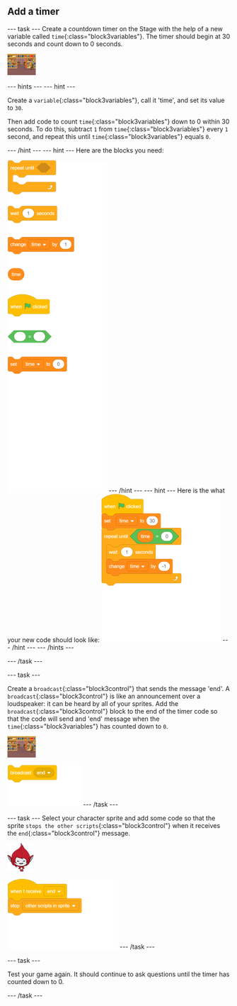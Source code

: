 ## Add a timer

\--- task \--- Create a countdown timer on the Stage with the help of a new variable called `time`{:class="block3variables"}. The timer should begin at 30 seconds and count down to 0 seconds.

![Stage sprite](images/stage-sprite.png)

\--- hints \--- \--- hint \---

Create a `variable`{:class="block3variables"}, call it 'time', and set its value to `30`.

Then add code to count `time`{:class="block3variables"} down to 0 within 30 seconds. To do this, subtract `1` from `time`{:class="block3variables"} every `1` second, and repeat this until `time`{:class="block3variables"} equals `0`.

\--- /hint \--- \--- hint \--- Here are the blocks you need:

![blocks_1546522074_4516828](images/blocks_1546522074_4516828.png) \--- /hint \--- \--- hint \--- Here is the what your new code should look like: ![blocks_1546522076_1045043](images/blocks_1546522076_1045043.png) \--- /hint \--- \--- /hints \---

\--- /task \---

\--- task \---

Create a `broadcast`{:class="block3control"} that sends the message 'end'. A `broadcast`{:class="block3control"} is like an announcement over a loudspeaker: it can be heard by all of your sprites. Add the `broadcast`{:class="block3control"} block to the end of the timer code so that the code will send and 'end' message when the `time`{:class="block3variables"} has counted down to `0`.

![Stage sprite](images/stage-sprite.png)

![blocks_1546522077_7669947](images/blocks_1546522077_7669947.png) \--- /task \---

\--- task \--- Select your character sprite and add some code so that the sprite `stops the other scripts`{:class="block3control"} when it receives the `end`{:class="block3control"} message.

![Giga sprite](images/giga-sprite.png)

![blocks_1546522079_383912](images/blocks_1546522079_383912.png) \--- /task \---

\--- task \---

Test your game again. It should continue to ask questions until the timer has counted down to 0.

\--- /task \---